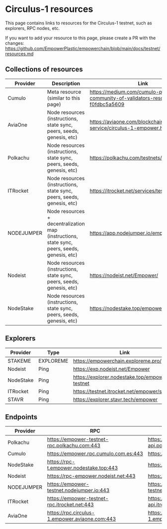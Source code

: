 # Circulus-1 resources

This page contains links to resources for the Circulus-1 testnet, such as explorers, RPC nodes, etc.

If you want to add your resource to this page, please create a PR with the changes: https://github.com/EmpowerPlastic/empowerchain/blob/main/docs/testnet/resources.md

## Collections of resources

| Provider   | Description                                                                                  | Link                                                                                 |
|------------|----------------------------------------------------------------------------------------------|--------------------------------------------------------------------------------------|
| Cumulo     | Meta resource (similar to this page)                                                         | https://medium.com/cumulo-pro/empower-community-of-validators-resources-f0fdbc5a5609 |
| AviaOne    | Node resources (instructions, state sync, peers, seeds, genesis, etc)                        | https://aviaone.com/blockchains-service/circulus-1-empower.html                      |
| Polkachu   | Node resources (instructions, state sync, peers, seeds, genesis, etc)                        | https://polkachu.com/testnets/empower                                                | 
| ITRocket   | Node resources (instructions, state sync, peers, seeds, genesis, etc)                        | https://itrocket.net/services/testnet/empower                                        |
| NODEJUMPER | Node resources + decentralization map (instructions, state sync, peers, seeds, genesis, etc) | https://app.nodejumper.io/empower-testnet                                            |
| Nodeist    | Node resources (instructions, state sync, peers, seeds, genesis, etc)                        | https://nodeist.net/Empower/                                                         |
| NodeStake  | Node resources (instructions, state sync, peers, seeds, genesis, etc)                        | https://nodestake.top/empower                                                        |

## Explorers

| Provider  | Type      | Link                                           |
|-----------|-----------|------------------------------------------------|
| STAKEME   | EXPLOREME | https://empowerchain.exploreme.pro/            |
| Nodeist   | Ping      | https://exp.nodeist.net/Empower                |
| NodeStake | Ping      | https://explorer.nodestake.top/empower-testnet |
| ITRocket  | Ping      | https://testnet.itrocket.net/empower/staking   |
| STAVR     | Ping      | https://explorer.stavr.tech/empower            |

## Endpoints

| Provider   | RPC                                            | API                                          | gRPC                                    |
|------------|------------------------------------------------|----------------------------------------------|-----------------------------------------|
| Polkachu   | https://empower-testnet-rpc.polkachu.com:443   | https://empower-testnet-api.polkachu.com/    | empower-testnet-grpc.polkachu.com:17490 |
| Cumulo     | https://empower.rpc.cumulo.com.es:443          | https://empower.api.cumulo.com.es:443        | empower.grpc.cumulo.com.es:443          |
| NodeStake  | https://rpc-t.empower.nodestake.top:443        | https://api-t.empower.nodestake.top          | grpc-t.empower.nodestake.top:9090       |
| Nodeist    | https://rpc-empower.nodeist.net:443            | https://api-empower.nodeist.net              | N/A                                     |
| NODEJUMPER | https://empower-testnet.nodejumper.io:443      | https://empower-testnet.nodejumper.io:1317   | empower-testnet.nodejumper.io:9090      |
| ITRocket   | https://empower-testnet-rpc.itrocket.net:443   | https://empower-testnet-api.itrocket.net:443 | empower-testnet-grpc.itrocket.net:16090 |
| AviaOne    | https://rpc.circulus-1.empower.aviaone.com:443 | https://api.circulus-1.empower.aviaone.com   | grpc.circulus-1.empower.aviaone.com:443 |

